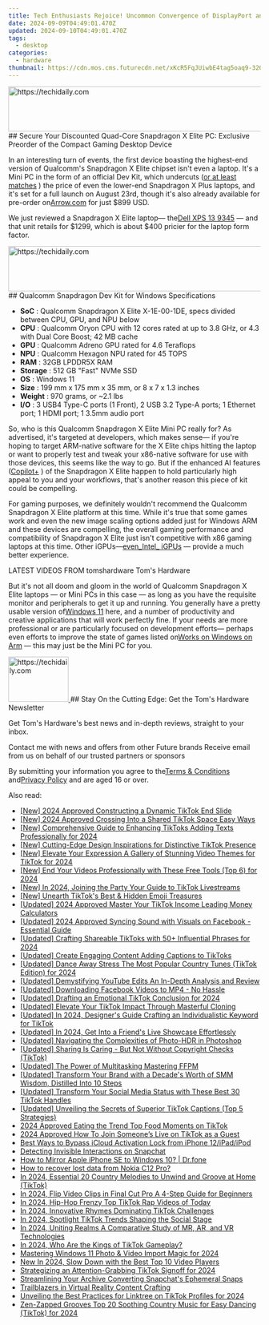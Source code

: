 ```yaml
---
title: Tech Enthusiasts Rejoice! Uncommon Convergence of DisplayPort and HDMI Detected in the Abandoned Steam Box, Piston Xi3
date: 2024-09-09T04:49:01.470Z
updated: 2024-09-10T04:49:01.470Z
tags:
  - desktop
categories:
  - hardware
thumbnail: https://cdn.mos.cms.futurecdn.net/xKcR5FqJUiwbE4tag5oaq9-320-80.png
---
```


<!-- affiliate ads begin -->
<a href="https://aligracehair.sjv.io/c/5597632/2115951/19272" target="_top" id="2115951">
  <img src="//a.impactradius-go.com/display-ad/19272-2115951" border="0" alt="https://techidaily.com" width="728" height="90"/>
</a>
<img height="0" width="0" src="https://aligracehair.sjv.io/i/5597632/2115951/19272" style="position:absolute;visibility:hidden;" border="0" />
<!-- affiliate ads end -->
## Secure Your Discounted Quad-Core Snapdragon X Elite PC: Exclusive Preorder of the Compact Gaming Desktop Device

In an interesting turn of events, the first device boasting the highest-end version of Qualcomm's Snapdragon X Elite chipset isn't even a laptop. It's a Mini PC in the form of an official Dev Kit, which undercuts ([or at least matches](https://shop-links.co/link/?exclusive=1&publisher_slug=itechdaily19598&url=https%3A%2F%2Fwww.anrdoezrs.net%2Fclick-8900246-12578053%3Fsid%3Dtomshardware-us-1069194734322795598%26url%3Dhttps%3A%2F%2Fwww.dell.com%2Fen-us%2Fshop%2Fdell-computer-laptops%2Fnew-inspiron-14-plus-laptop%2Fspd%2Finspiron-14-7441-laptop%2Fuseichbts7441hcjp%3Fref%3Dvariantstack) ) the price of even the lower-end Snapdragon X Plus laptops, and it's set for a full launch on August 23rd, though it's also already available for pre-order on[Arrow.com](https://www.arrow.com/en/products/c8380-12c-mp-32g/thundercomm) for just $899 USD.

 We just reviewed a Snapdragon X Elite laptop— the[Dell XPS 13 9345](https://www.tomshardware.com/laptops/ultrabooks-ultraportables/dell-xps-13-9345-review) — and that unit retails for $1299, which is about $400 pricier for the laptop form factor.

<!-- affiliate ads begin -->
<a href="https://ephamedtechinc.pxf.io/c/5597632/2136621/26400" target="_top" id="2136621">
  <img src="//a.impactradius-go.com/display-ad/26400-2136621" border="0" alt="https://techidaily.com" width="728" height="90"/>
</a>
<img height="0" width="0" src="https://ephamedtechinc.pxf.io/i/5597632/2136621/26400" style="position:absolute;visibility:hidden;" border="0" />
<!-- affiliate ads end -->
## Qualcomm Snapdragon Dev Kit for Windows Specifications

* **SoC** : Qualcomm Snapdragon X Elite X-1E-00-1DE, specs divided between CPU, GPU, and NPU below
* **CPU** : Qualcomm Oryon CPU with 12 cores rated at up to 3.8 GHz, or 4.3 with Dual Core Boost; 42 MB cache
* **GPU** : Qualcomm Adreno GPU rated for 4.6 Teraflops
* **NPU** : Qualcomm Hexagon NPU rated for 45 TOPS
* **RAM** : 32GB LPDDR5X RAM
* **Storage** : 512 GB "Fast" NVMe SSD
* **OS** : Windows 11
* **Size** : 199 mm x 175 mm x 35 mm, or 8 x 7 x 1.3 inches
* **Weight** : 970 grams, or \~2.1 lbs
* **I/O** : 3 USB4 Type-C ports (1 Front), 2 USB 3.2 Type-A ports; 1 Ethernet port; 1 HDMI port; 1 3.5mm audio port

 So, who is this Qualcomm Snapdragon X Elite Mini PC really for? As advertised, it's targeted at developers, which makes sense— if you're hoping to target ARM-native software for the X Elite chips hitting the laptop or want to properly test and tweak your x86-native software for use with those devices, this seems like the way to go. But if the enhanced AI features ([Copilot+](https://www.tomshardware.com/news/live/copilot-pc-launch-2024) ) of the Snapdragon X Elite happen to hold particularly high appeal to you and your workflows, that's another reason this piece of kit could be compelling.

 For gaming purposes, we definitely wouldn't recommend the Qualcomm Snapdragon X Elite platform at this time. While it's true that some games work and even the new image scaling options added just for Windows ARM and these devices are compelling, the overall gaming performance and compatibility of Snapdragon X Elite just isn't competitive with x86 gaming laptops at this time. Other iGPUs—[even_Intel_ iGPUs](https://www.tomshardware.com/video-games/pc-gaming/qualcomm-snapdragon-x-elite-laptops-suffer-compatibility-issues-with-many-games#xenforo-comments-3848147) — provide a much better experience.

 LATEST VIDEOS FROM tomshardware Tom's Hardware

 But it's not all doom and gloom in the world of Qualcomm Snapdragon X Elite laptops — or Mini PCs in this case — as long as you have the requisite monitor and peripherals to get it up and running. You generally have a pretty usable version of[Windows 11](https://www.tomshardware.com/tag/windows-11) here, and a number of productivity and creative applications that will work perfectly fine. If your needs are more professional or are particularly focused on development efforts— perhaps even efforts to improve the state of games listed on[Works on Windows on Arm](https://www.worksonwoa.com/games/) — this may just be the Mini PC for you.

<!-- affiliate ads begin -->
<a href="https://aligracehair.sjv.io/c/5597632/2135407/19272" target="_top" id="2135407">
  <img src="//a.impactradius-go.com/display-ad/19272-2135407" border="0" alt="https://techidaily.com" width="120" height="90"/>
</a>
<img height="0" width="0" src="https://aligracehair.sjv.io/i/5597632/2135407/19272" style="position:absolute;visibility:hidden;" border="0" />
<!-- affiliate ads end -->
## Stay On the Cutting Edge: Get the Tom's Hardware Newsletter

 Get Tom's Hardware's best news and in-depth reviews, straight to your inbox.

 Contact me with news and offers from other Future brands  Receive email from us on behalf of our trusted partners or sponsors

 By submitting your information you agree to the[Terms & Conditions](https://futureplc.com/terms-conditions/) and[Privacy Policy](https://futureplc.com/privacy-policy/) and are aged 16 or over.

<ins class="adsbygoogle"
     style="display:block"
     data-ad-format="autorelaxed"
     data-ad-client="ca-pub-7571918770474297"
     data-ad-slot="1223367746"></ins>



<ins class="adsbygoogle"
     style="display:block"
     data-ad-client="ca-pub-7571918770474297"
     data-ad-slot="8358498916"
     data-ad-format="auto"
     data-full-width-responsive="true"></ins>

<span class="atpl-alsoreadstyle">Also read:</span>
<div><ul>
<li><a href="https://tiktok-video-recordings.techidaily.com/new-2024-approved-constructing-a-dynamic-tiktok-end-slide/"><u>[New] 2024 Approved  Constructing a Dynamic TikTok End Slide</u></a></li>
<li><a href="https://tiktok-video-recordings.techidaily.com/new-2024-approved-crossing-into-a-shared-tiktok-space-easy-ways/"><u>[New] 2024 Approved  Crossing Into a Shared TikTok Space  Easy Ways</u></a></li>
<li><a href="https://tiktok-video-recordings.techidaily.com/new-comprehensive-guide-to-enhancing-tiktoks-adding-texts-professionally-for-2024/"><u>[New] Comprehensive Guide to Enhancing TikToks  Adding Texts Professionally for 2024</u></a></li>
<li><a href="https://tiktok-videos.techidaily.com/new-cutting-edge-design-inspirations-for-distinctive-tiktok-presence/"><u>[New] Cutting-Edge Design Inspirations for Distinctive TikTok Presence</u></a></li>
<li><a href="https://tiktok-video-recordings.techidaily.com/new-elevate-your-expression-a-gallery-of-stunning-video-themes-for-tiktok-for-2024/"><u>[New] Elevate Your Expression  A Gallery of Stunning Video Themes for TikTok for 2024</u></a></li>
<li><a href="https://facebook-video-share.techidaily.com/new-end-your-videos-professionally-with-these-free-tools-top-6-for-2024/"><u>[New] End Your Videos Professionally with These Free Tools (Top 6) for 2024</u></a></li>
<li><a href="https://tiktok-video-recordings.techidaily.com/new-in-2024-joining-the-party-your-guide-to-tiktok-livestreams/"><u>[New] In 2024, Joining the Party  Your Guide to TikTok Livestreams</u></a></li>
<li><a href="https://tiktok-video-recordings.techidaily.com/new-unearth-tiktoks-best-and-hidden-emoji-treasures/"><u>[New] Unearth TikTok's Best & Hidden Emoji Treasures</u></a></li>
<li><a href="https://tiktok-video-recordings.techidaily.com/updated-2024-approved-master-your-tiktok-income-leading-money-calculators/"><u>[Updated] 2024 Approved  Master Your TikTok Income  Leading Money Calculators</u></a></li>
<li><a href="https://facebook-video-files.techidaily.com/updated-2024-approved-syncing-sound-with-visuals-on-facebook-essential-guide/"><u>[Updated] 2024 Approved  Syncing Sound with Visuals on Facebook - Essential Guide</u></a></li>
<li><a href="https://tiktok-video-recordings.techidaily.com/updated-crafting-shareable-tiktoks-with-50plus-influential-phrases-for-2024/"><u>[Updated] Crafting Shareable TikToks with 50+ Influential Phrases for 2024</u></a></li>
<li><a href="https://tiktok-video-recordings.techidaily.com/updated-create-engaging-content-adding-captions-to-tiktoks/"><u>[Updated] Create Engaging Content  Adding Captions to TikToks</u></a></li>
<li><a href="https://tiktok-video-recordings.techidaily.com/updated-dance-away-stress-the-most-popular-country-tunes-tiktok-edition-for-2024/"><u>[Updated] Dance Away Stress  The Most Popular Country Tunes (TikTok Edition) for 2024</u></a></li>
<li><a href="https://youtube-video-recordings.techidaily.com/updated-demystifying-youtube-edits-an-in-depth-analysis-and-review/"><u>[Updated] Demystifying YouTube Edits  An In-Depth Analysis and Review</u></a></li>
<li><a href="https://facebook-videos.techidaily.com/updated-downloading-facebook-videos-to-mp4-no-hassle/"><u>[Updated] Downloading Facebook Videos to MP4 - No Hassle</u></a></li>
<li><a href="https://tiktok-video-recordings.techidaily.com/updated-drafting-an-emotional-tiktok-conclusion-for-2024/"><u>[Updated] Drafting an Emotional TikTok Conclusion for 2024</u></a></li>
<li><a href="https://tiktok-video-recordings.techidaily.com/updated-elevate-your-tiktok-impact-through-masterful-cloning/"><u>[Updated] Elevate Your TikTok Impact Through Masterful Cloning</u></a></li>
<li><a href="https://tiktok-video-recordings.techidaily.com/updated-in-2024-designers-guide-crafting-an-individualistic-keyword-for-tiktok/"><u>[Updated] In 2024, Designer's Guide  Crafting an Individualistic Keyword for TikTok</u></a></li>
<li><a href="https://tiktok-video-recordings.techidaily.com/updated-in-2024-get-into-a-friends-live-showcase-effortlessly/"><u>[Updated] In 2024, Get Into a Friend's Live Showcase Effortlessly</u></a></li>
<li><a href="https://extra-skills.techidaily.com/updated-navigating-the-complexities-of-photo-hdr-in-photoshop/"><u>[Updated] Navigating the Complexities of Photo-HDR in Photoshop</u></a></li>
<li><a href="https://tiktok-video-recordings.techidaily.com/updated-sharing-is-caring-but-not-without-copyright-checks-tiktok/"><u>[Updated] Sharing Is Caring - But Not Without Copyright Checks (TikTok)</u></a></li>
<li><a href="https://some-approaches.techidaily.com/updated-the-power-of-multitasking-mastering-ffpm/"><u>[Updated] The Power of Multitasking  Mastering FFPM</u></a></li>
<li><a href="https://some-tips.techidaily.com/updated-transform-your-brand-with-a-decades-worth-of-smm-wisdom-distilled-into-10-steps/"><u>[Updated] Transform Your Brand with a Decade's Worth of SMM Wisdom, Distilled Into 10 Steps</u></a></li>
<li><a href="https://tiktok-video-recordings.techidaily.com/updated-transform-your-social-media-status-with-these-best-30-tiktok-handles/"><u>[Updated] Transform Your Social Media Status with These Best 30 TikTok Handles</u></a></li>
<li><a href="https://tiktok-video-recordings.techidaily.com/updated-unveiling-the-secrets-of-superior-tiktok-captions-top-5-strategies/"><u>[Updated] Unveiling the Secrets of Superior TikTok Captions (Top 5 Strategies)</u></a></li>
<li><a href="https://tiktok-video-recordings.techidaily.com/2024-approved-eating-the-trend-top-food-moments-on-tiktok/"><u>2024 Approved  Eating the Trend  Top Food Moments on TikTok</u></a></li>
<li><a href="https://tiktok-video-recordings.techidaily.com/2024-approved-how-to-join-someones-live-on-tiktok-as-a-guest/"><u>2024 Approved  How To Join Someone’s Live on TikTok as a Guest</u></a></li>
<li><a href="https://activate-lock.techidaily.com/best-ways-to-bypass-icloud-activation-lock-from-iphone-12ipadipod-by-drfone-ios/"><u>Best Ways to Bypass iCloud Activation Lock from iPhone 12/iPad/iPod</u></a></li>
<li><a href="https://tiktok-video-recordings.techidaily.com/detecting-invisible-interactions-on-snapchat/"><u>Detecting Invisible Interactions on Snapchat</u></a></li>
<li><a href="https://screen-mirror.techidaily.com/how-to-mirror-apple-iphone-se-to-windows-10-drfone-by-drfone-ios/"><u>How to Mirror Apple iPhone SE to Windows 10? | Dr.fone</u></a></li>
<li><a href="https://blog-min.techidaily.com/how-to-recover-lost-data-from-nokia-c12-pro-by-fonelab-android-recover-data/"><u>How to recover lost data from Nokia C12 Pro?</u></a></li>
<li><a href="https://tiktok-video-recordings.techidaily.com/in-2024-essential-20-country-melodies-to-unwind-and-groove-at-home-tiktok/"><u>In 2024, Essential 20 Country Melodies to Unwind and Groove at Home (TikTok)</u></a></li>
<li><a href="https://smart-video-creator.techidaily.com/in-2024-flip-video-clips-in-final-cut-pro-a-4-step-guide-for-beginners/"><u>In 2024, Flip Video Clips in Final Cut Pro A 4-Step Guide for Beginners</u></a></li>
<li><a href="https://tiktok-video-recordings.techidaily.com/in-2024-hip-hop-frenzy-top-tiktok-rap-videos-of-today/"><u>In 2024, Hip-Hop Frenzy  Top TikTok Rap Videos of Today</u></a></li>
<li><a href="https://tiktok-video-recordings.techidaily.com/in-2024-innovative-rhymes-dominating-tiktok-challenges/"><u>In 2024, Innovative Rhymes Dominating TikTok Challenges</u></a></li>
<li><a href="https://tiktok-video-recordings.techidaily.com/in-2024-spotlight-tiktok-trends-shaping-the-social-stage/"><u>In 2024, Spotlight  TikTok Trends Shaping the Social Stage</u></a></li>
<li><a href="https://some-guidance.techidaily.com/in-2024-uniting-realms-a-comparative-study-of-mr-ar-and-vr-technologies/"><u>In 2024, Uniting Realms  A Comparative Study of MR, AR, and VR Technologies</u></a></li>
<li><a href="https://tiktok-video-recordings.techidaily.com/in-2024-who-are-the-kings-of-tiktok-gameplay/"><u>In 2024, Who Are the Kings of TikTok Gameplay?</u></a></li>
<li><a href="https://extra-support.techidaily.com/mastering-windows-11-photo-and-video-import-magic-for-2024/"><u>Mastering Windows 11  Photo & Video Import Magic for 2024</u></a></li>
<li><a href="https://ai-video-apps.techidaily.com/new-in-2024-slow-down-with-the-best-top-10-video-players/"><u>New In 2024, Slow Down with the Best Top 10 Video Players</u></a></li>
<li><a href="https://tiktok-video-recordings.techidaily.com/strategizing-an-attention-grabbing-tiktok-signoff-for-2024/"><u>Strategizing an Attention-Grabbing TikTok Signoff for 2024</u></a></li>
<li><a href="https://tiktok-video-recordings.techidaily.com/streamlining-your-archive-converting-snapchats-ephemeral-snaps/"><u>Streamlining Your Archive  Converting Snapchat's Ephemeral Snaps</u></a></li>
<li><a href="https://extra-resources.techidaily.com/trailblazers-in-virtual-reality-content-crafting/"><u>Trailblazers in Virtual Reality Content Crafting</u></a></li>
<li><a href="https://some-approaches.techidaily.com/unveiling-the-best-practices-for-linktree-on-tiktok-profiles-for-2024/"><u>Unveiling the Best Practices for Linktree on TikTok Profiles for 2024</u></a></li>
<li><a href="https://tiktok-video-recordings.techidaily.com/zen-zapped-grooves-top-20-soothing-country-music-for-easy-dancing-tiktok-for-2024/"><u>Zen-Zapped Grooves  Top 20 Soothing Country Music for Easy Dancing (TikTok) for 2024</u></a></li>
</ul></div>
